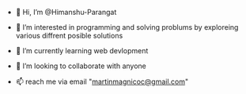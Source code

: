 - 👋 Hi, I’m @Himanshu-Parangat
- 👀 I’m interested in programming and solving problums
      by exploreing various diffrent posible solutions 
      
- 🌱 I’m currently learning web devlopment
- 💞️ I’m looking to collaborate with anyone
- 📫 reach me via email "martinmagnicoc@gmail.com"

<!---
Himanshu-Parangat/Himanshu-Parangat is a ✨ special ✨ repository because its `README.md` (this file) appears on your GitHub profile.
You can click the Preview link to take a look at your changes.
--->
